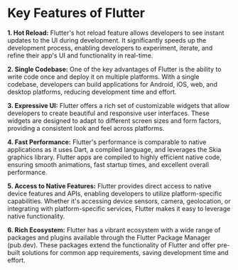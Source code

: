 # Key Features of Flutter

**1. Hot Reload:** Flutter's hot reload feature allows developers to see instant updates to the UI during development. It significantly speeds up the development process, enabling developers to experiment, iterate, and refine their app's UI and functionality in real-time.

**2. Single Codebase:** One of the key advantages of Flutter is the ability to write code once and deploy it on multiple platforms. With a single codebase, developers can build applications for Android, iOS, web, and desktop platforms, reducing development time and effort.

**3. Expressive UI:** Flutter offers a rich set of customizable widgets that allow developers to create beautiful and responsive user interfaces. These widgets are designed to adapt to different screen sizes and form factors, providing a consistent look and feel across platforms.

**4. Fast Performance:** Flutter's performance is comparable to native applications as it uses Dart, a compiled language, and leverages the Skia graphics library. Flutter apps are compiled to highly efficient native code, ensuring smooth animations, fast startup times, and excellent overall performance.

**5. Access to Native Features:** Flutter provides direct access to native device features and APIs, enabling developers to utilize platform-specific capabilities. Whether it's accessing device sensors, camera, geolocation, or integrating with platform-specific services, Flutter makes it easy to leverage native functionality.

**6. Rich Ecosystem:** Flutter has a vibrant ecosystem with a wide range of packages and plugins available through the Flutter Package Manager (pub.dev). These packages extend the functionality of Flutter and offer pre-built solutions for common app requirements, saving development time and effort.
